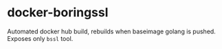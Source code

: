 # docker-boringssl

Automated docker hub build, rebuilds when baseimage golang is pushed.
Exposes only `bssl` tool.

